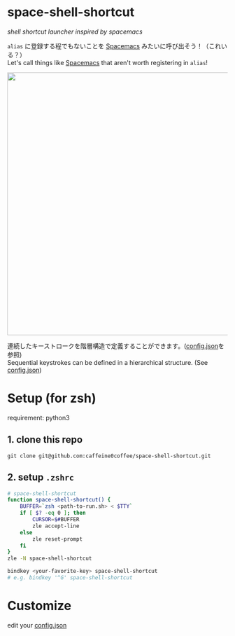 # space-shell-shortcut
*shell shortcut launcher inspired by spacemacs*

`alias` に登録する程でもないことを [Spacemacs](https://www.spacemacs.org) みたいに呼び出そう！（これいる？）<br/>
Let's call things like [Spacemacs](https://www.spacemacs.org) that aren't worth registering in `alias`!

<img height="600px" src="https://user-images.githubusercontent.com/48763656/206117409-76a4ee13-9f20-4d26-a87c-3d36a343340b.gif" />

連続したキーストロークを階層構造で定義することができます。([config.json](https://github.com/caffeine0coffee/space-shell-shortcut/blob/main/config.json)を参照)<br/>
Sequential keystrokes can be defined in a hierarchical structure. (See [config.json](https://github.com/caffeine0coffee/space-shell-shortcut/blob/main/config.json))

# Setup (for zsh)

requirement: python3

## 1. clone this repo

```
git clone git@github.com:caffeine0coffee/space-shell-shortcut.git
```

## 2. setup `.zshrc`

```bash
# space-shell-shortcut
function space-shell-shortcut() {
    BUFFER=`zsh <path-to-run.sh> < $TTY`
    if [ $? -eq 0 ]; then
        CURSOR=$#BUFFER
        zle accept-line
    else
        zle reset-prompt
    fi
}
zle -N space-shell-shortcut

bindkey <your-favorite-key> space-shell-shortcut
# e.g. bindkey '^G' space-shell-shortcut
```

# Customize

edit your [config.json](https://github.com/caffeine0coffee/space-shell-shortcut/blob/main/config.json)
